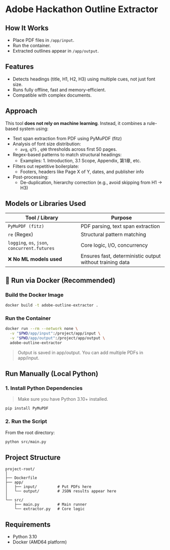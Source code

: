 # Adobe Hackathon Outline Extractor

## How It Works
- Place PDF files in `/app/input`.
- Run the container.
- Extracted outlines appear in `/app/output`.

## Features
- Detects headings (title, H1, H2, H3) using multiple cues, not just font size.
- Runs fully offline, fast and memory-efficient.
- Compatible with complex documents.

## Approach
This tool **does not rely on machine learning**. Instead, it combines a rule-based system using:
- Text span extraction from PDF using PyMuPDF (fitz)
- Analysis of font size distribution:
  - `avg`, `q75` , `q90` thresholds across first 50 pages.
- Regex-based patterns to match structural headings:
  - Examples: 1. Introduction, 3.1 Scope, Appendix, 第1章, etc.
- Filters out repetitive boilerplate:
  - Footers, headers like Page X of Y, dates, and publisher info
- Post-processing:
  - De-duplication, hierarchy correction (e.g., avoid skipping from H1 → H3)

## Models or Libraries Used
| Tool / Library                                | Purpose                                                  |
| --------------------------------------------- | -------------------------------------------------------- |
| `PyMuPDF (fitz)`                              | PDF parsing, text span extraction                        |
| `re` (Regex)                                  | Structural pattern matching                              |
| `logging`, `os`, `json`, `concurrent.futures` | Core logic, I/O, concurrency                             |
| ❌ **No ML models used**                       | Ensures fast, deterministic output without training data |


## 🐳 Run via Docker (Recommended)
### Build the Docker Image
```bash
docker build -t adobe-outline-extractor .
```
###  Run the Container
```bash
docker run --rm --network none \
  -v "$PWD/app/input":/project/app/input \
  -v "$PWD/app/output":/project/app/output \
  adobe-outline-extractor
```
> Output is saved in app/output. You can add multiple PDFs in app/input.

## Run Manually (Local Python)
### 1. Install Python Dependencies
> Make sure you have Python 3.10+ installed.
```bash
pip install PyMuPDF
```
### 2. Run the Script
From the root directory:
```bash
python src/main.py
```

## Project Structure
```
project-root/
│
├── Dockerfile
├── app/
│   ├── input/         # Put PDFs here
│   └── output/        # JSON results appear here
│
└── src/
    ├── main.py        # Main runner
    └── extractor.py   # Core logic
```

## Requirements
- Python 3.10
- Docker (AMD64 platform)
